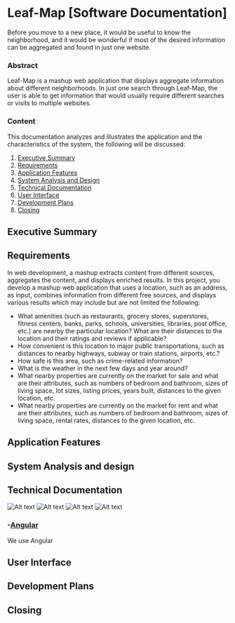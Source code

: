 # Leaf-Map [Software Documentation]
Before you move to a new place, it would be useful to know the neighborhood, and it would be wonderful if most of the desired information can be aggregated and found in just one website.

### Abstract
Leaf-Map is a mashup web application that displays aggregate information about different neighborhoods. In just one search through Leaf-Map, the user is able to get information that would usually require different searches or visits to multiple websites.

### Content
This documentation analyzes and illustrates the application and the characteristics of the system, the following will be discussed:
1. [Executive Summary](#executive-summary)
2. [Requirements](#requirements)
3. [Application Features](#application-features)
4. [System Analysis and Design](#system-analysis-and-design)
5. [Technical Documentation](#technical-documentation)
6. [User Interface](#user-interface)
7. [Development Plans](#development-plans)
8. [Closing](#closing)

## Executive Summary


## Requirements
In web development, a mashup extracts content from different sources, aggregates the content, and displays enriched results. In this project, you develop a mashup web application that uses a location, such as an address, as input, combines information from different free sources, and displays various results which may include but are not limited the following:


- What amenities (such as restaurants, grocery stores, superstores, fitness centers, banks, parks, schools, universities, libraries, post office, etc.) are nearby the particular location? What are their distances to the location and their ratings and reviews if applicable?
- How convenient is this location to major public transportations, such as distances to nearby highways, subway or train stations, airports, etc.?
- How safe is this area, such as crime-related information?
- What is the weather in the next few days and year around?
- What nearby properties are currently on the market for sale and what are their
attributes, such as numbers of bedroom and bathroom, sizes of living space, lot sizes,
listing prices, years built, distances to the given location, etc.
- What nearby properties are currently on the market for rent and what are their
attributes, such as numbers of bedroom and bathroom, sizes of living space, rental rates, distances to the given location, etc.

## Application Features

## System Analysis and design

## Technical Documentation

![Alt text](https://raw.github.com/koluong/ITC-mbs/master/src/assets/angular.png?raw=true "Angular")
![Alt text](https://raw.github.com/koluong/ITC-mbs/master/src/assets/googlemaps.png "Google Maps")
![Alt text](https://raw.github.com/koluong/ITC-mbs/master/src/assets/darksky.png "Dark Sky")
![Alt text](https://raw.github.com/koluong/ITC-mbs/master/src/assets/wikipedia.jpg "Wikipedia")

### -[Angular](https://angular.io)
We use Angular

## User Interface

## Development Plans

## Closing
